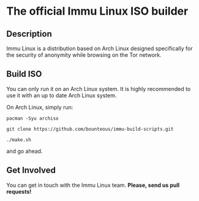 # The official Immu Linux ISO builder

## Description

Immu Linux is a distribution based on Arch Linux designed specifically for the security of anonymity while browsing on the Tor network.

## Build ISO

You can only run it on an Arch Linux system. It is highly recommended to use it with an up to date Arch Linux system.

On Arch Linux, simply run:
```
pacman -Syu archiso
```
```
git clone https://github.com/bounteous/immu-build-scripts.git
```
```
./make.sh
```
and go ahead.

## Get Involved

You can get in touch with the Immu Linux team. 
**Please, send us pull requests!**

